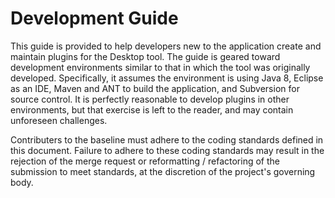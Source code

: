 # Development Guide

This guide is provided to help developers new to the application create and maintain plugins for the Desktop tool. The guide is geared toward development environments similar to that in which the tool was originally developed. Specifically, it assumes the environment is using Java 8, Eclipse as an IDE, Maven and ANT to build the application, and Subversion for source control. It is perfectly reasonable to develop plugins in other environments, but that exercise is left to the reader, and may contain unforeseen challenges.

Contributers to the baseline must adhere to the coding standards defined in this document. Failure to adhere to these coding standards may result in the rejection of the merge request or reformatting / refactoring of the submission to meet standards, at the discretion of the project's governing body.
